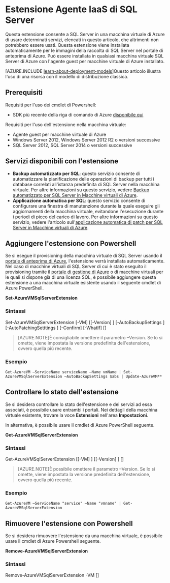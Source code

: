 <properties 
	pageTitle="Estensione Agente IaaS di SQL Server | Microsoft Azure" 
	description="Questo argomento utilizza le risorse create con il modello di distribuzione classica, nonché l'estensione di agente SQL Server, che consente a una macchina virtuale che esegue SQL Server in Azure di utilizzare le funzionalità di automazione." 
	services="virtual-machines" 
	documentationCenter="" 
	authors="jeffgoll" 
	manager="jeffreyg"
   editor="monicar"    
   tags="azure-service-management"/>

<tags
	ms.service="virtual-machines"
	ms.devlang="na"
	ms.topic="article"
	ms.tgt_pltfrm="vm-windows-sql-server"
	ms.workload="infrastructure-services" 
	ms.date="06/17/2015"
	ms.author="jeffreyg"/>

# Estensione Agente IaaS di SQL Server

Questa estensione consente a SQL Server in una macchina virtuale di Azure di usare determinati servizi, elencati in questo articolo, che altrimenti non potrebbero essere usati. Questa estensione viene installata automaticamente per le immagini della raccolta di SQL Server nel portale di anteprima di Azure. Può essere installata in qualsiasi macchina virtuale SQL Server di Azure con l'agente guest per macchine virtuale di Azure installato.

[AZURE.INCLUDE [learn-about-deployment-models](../../includes/learn-about-deployment-models-include.md)]Questo articolo illustra l'uso di una risorsa con il modello di distribuzione classica.
 
## Prerequisiti
Requisiti per l'uso dei cmdlet di Powershell:

- SDK più recente della riga di comando di Azure [disponibile qui](http://azure.microsoft.com/downloads/)

Requisiti per l'uso dell'estensione nella macchina virtuale:

- Agente guest per macchine virtuale di Azure
- Windows Server 2012, Windows Server 2012 R2 o versioni successive
- SQL Server 2012, SQL Server 2014 o versioni successive
 
## Servizi disponibili con l'estensione

- **Backup automatizzato per SQL**: questo servizio consente di automatizzare la pianificazione delle operazioni di backup per tutti i database correlati all'istanza predefinita di SQL Server nella macchina virtuale. Per altre informazioni su questo servizio, vedere [Backup automatizzato per SQL Server in Macchine virtuali di Azure](virtual-machines-sql-server-automated-backup.md).
- **Applicazione automatica per SQL**: questo servizio consente di configurare una finestra di manutenzione durante la quale eseguire gli aggiornamenti della macchina virtuale, evitandone l'esecuzione durante i periodi di picco del carico di lavoro. Per altre informazioni su questo servizio, vedere l'articolo sull'[applicazione automatica di patch per SQL Server in Macchine virtuali di Azure](virtual-machines-sql-server-automated-patching.md).

## Aggiungere l'estensione con Powershell
Se si esegue il provisioning della macchina virtuale di SQL Server usando il [portale di anteprima di Azure](https://portal.azure.com/), l'estensione verrà installata automaticamente. Nel caso di macchine virtuali di SQL Server di cui è stato eseguito il provisioning tramite il [portale di gestione di Azure](https://manage.windowsazure.com) o di macchine virtuali per le quali si dispone già di una licenza SQL, è possibile aggiungere questa estensione a una macchina virtuale esistente usando il seguente cmdlet di Azure PowerShell.

**Set-AzureVMSqlServerExtension**

### Sintassi

Set-AzureVMSqlServerExtension [-VM] <IPersistentVM> [[-Version] <string>] [-AutoBackupSettings <AutoBackupSettings>] [-AutoPatchingSetttings <AutoPatchingSetttings>] [-Confirm] [-WhatIf] [<CommonParameters>]

> [AZURE.NOTE]È consigliabile omettere il parametro –Version. Se lo si omette, viene impostata la versione predefinita dell'estensione, ovvero quella più recente.

### Esempio
	Get-AzureVM –ServiceName serviceName –Name vmName | Set-AzureVMSqlServerExtension –AutoBackupSettings $abs | Update-AzureVM**

## Controllare lo stato dell'estensione
Se si desidera controllare lo stato dell'estensione e dei servizi ad essa associati, è possibile usare entrambi i portali. Nei dettagli della macchina virtuale esistente, trovare la voce **Estensioni** nell'area **Impostazioni**.

In alternativa, è possibile usare il cmdlet di Azure PowerShell seguente.

**Get-AzureVMSqlServerExtension**

### Sintassi

Get-AzureVMSqlServerExtension [[-VM] <IPersistentVM>] [[-Version] <string>] [<CommonParameters>]

> [AZURE.NOTE]È possibile omettere il parametro –Version. Se lo si omette, viene impostata la versione predefinita dell'estensione, ovvero quella più recente.

### Esempio
	Get-AzureVM –ServiceName "service" –Name "vmname" | Get-AzureVMSqlServerExtension

## Rimuovere l'estensione con Powershell   
Se si desidera rimuovere l'estensione da una macchina virtuale, è possibile usare il cmdlet di Azure Powershell seguente.

**Remove-AzureVMSqlServerExtension**

### Sintassi
Remove-AzureVMSqlServerExtension -VM <IPersistentVM> [<CommonParameters>]

<!---HONumber=Sept15_HO4-->